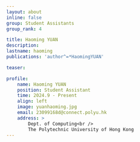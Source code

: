 ```yaml
---
layout: about
inline: false
group: Student Assistants
group_rank: 4

title: Haoming YUAN
description: 
lastname: haoming
publications: 'author^=*HaomingYUAN'

teaser: 

profile:
    name: Haoming YUAN
    position: Student Assistant
    time: 2024.9 - Present
    align: left
    image: yuanhaoming.jpg
    email: 23099168d@connect.polyu.hk
    address: >
        Dept. of Computing<br />
        The Polytechnic University of Hong Kong
---
```


<!-- # Student Assistants

**Wengyu ZHANG**

Student Assistant, Undergraduate Student, Department of Computing, The Hong Kong Polytechnic University

[Homepage](https://wengyuzhang.com)
[Google Scholar](https://scholar.google.com/citations?user=zgV2AIAAAAAJ)
[wengyu.zhang@connect.polyu.hk](mailto:wengyu.zhang@connect.polyu.hk) -->